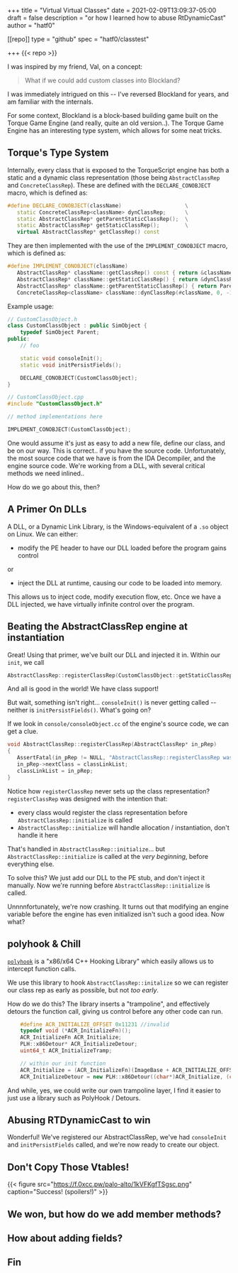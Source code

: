 +++
title = "Virtual Virtual Classes"
date = 2021-02-09T13:09:37-05:00
draft = false
description = "or how I learned how to abuse RtDynamicCast"
author = "hatf0"

[[repo]]
type = "github"
spec = "hatf0/classtest"

+++
{{< repo >}}

I was inspired by my friend, Val, on a concept: 
> What if we could add custom classes into Blockland?

I was immediately intrigued on this -- I've reversed Blockland for years, and am familiar with the internals. 

For some context, Blockland is a block-based building game built on the Torque Game Engine (and really, quite an old version..). The Torque Game Engine has an interesting type system, which allows for some neat tricks.

## Torque's Type System
Internally, every class that is exposed to the TorqueScript engine has both a static and a dynamic class representation 
(those being `AbstractClassRep` and `ConcreteClassRep`). These are defined with the `DECLARE_CONOBJECT` macro, which is defined as:
```cpp
#define DECLARE_CONOBJECT(className)                    \
   static ConcreteClassRep<className> dynClassRep;      \
   static AbstractClassRep* getParentStaticClassRep();  \
   static AbstractClassRep* getStaticClassRep();        \
   virtual AbstractClassRep* getClassRep() const
```

They are then implemented with the use of the `IMPLEMENT_CONOBJECT` macro, which is defined as:
```cpp
#define IMPLEMENT_CONOBJECT(className)                                                            \
   AbstractClassRep* className::getClassRep() const { return &className::dynClassRep; }           \
   AbstractClassRep* className::getStaticClassRep() { return &dynClassRep; }                      \
   AbstractClassRep* className::getParentStaticClassRep() { return Parent::getStaticClassRep(); } \
   ConcreteClassRep<className> className::dynClassRep(#className, 0, -1, 0, className::getParentStaticClassRep())
```

Example usage:
```cpp
// CustomClassObject.h
class CustomClassObject : public SimObject {
    typedef SimObject Parent;
public:
    // foo

    static void consoleInit();
    static void initPersistFields();

    DECLARE_CONOBJECT(CustomClassObject);
}

// CustomClassObject.cpp
#include "CustomClassObject.h"

// method implementations here

IMPLEMENT_CONOBJECT(CustomClassObject);
```
One would assume it's just as easy to add a new file, define our class, and be on our way. This is correct.. if you have the source code. 
Unfortunately, the most source code that we have is from the IDA Decompiler, and the engine source code. We're working from a DLL, with several critical methods we need inlined.. 

How do we go about this, then?

## A Primer On DLLs
A DLL, or a Dynamic Link Library, is the Windows-equivalent of a `.so` object on Linux. We can either:
* modify the PE header to have our DLL loaded before the program gains control

or

* inject the DLL at runtime, causing our code to be loaded into memory.

This allows us to inject code, modify execution flow, etc. Once we have a DLL injected, we have virtually infinite control over the program. 

## Beating the AbstractClassRep engine at instantiation
Great! Using that primer, we've built our DLL and injected it in. Within our `init`, we call
```cpp
AbstractClassRep::registerClassRep(CustomClassObject::getStaticClassRep());
```
And all is good in the world! We have class support!

But wait, something isn't right... 
`consoleInit()` is never getting called -- neither is `initPersistFields()`. What's going on? 

If we look in `console/consoleObject.cc` of the engine's source code, we can get a clue.
```cpp
void AbstractClassRep::registerClassRep(AbstractClassRep* in_pRep)
{
   AssertFatal(in_pRep != NULL, "AbstractClassRep::registerClassRep was passed a NULL pointer!");
   in_pRep->nextClass = classLinkList;
   classLinkList = in_pRep;
}
```

Notice how `registerClassRep` never sets up the class representation? `registerClassRep` was designed with the intention that:
* every class would register the class representation before `AbstractClassRep::initialize` is called
* `AbstractClassRep::initialize` will handle allocation / instantiation, don't handle it here

That's handled in `AbstractClassRep::initialize`... but `AbstractClassRep::initialize` is called at the *very beginning*, before everything else. 

To solve this? We just add our DLL to the PE stub, and don't inject it manually. Now we're running before `AbstractClassRep::initialize` is called.

Unnnnfortunately, we're now crashing. It turns out that modifying an engine variable before the engine has even initialized isn't such a good idea. Now what? 

## polyhook & Chill

[`polyhook`](https://github.com/stevemk14ebr/PolyHook_2_0) is a "x86/x64 C++ Hooking Library" which easily allows us to intercept function calls. 

We use this library to hook `AbstractClassRep::initalize` so we can register our class rep as early as possible, but not *too early*. 

How do we do this? The library inserts a "trampoline", and effectively detours the function call, giving us control before any other code can run.
```cpp
    #define ACR_INITIALIZE_OFFSET 0x11231 //invalid
    typedef void (*ACR_InitializeFn)();
    ACR_InitializeFn ACR_Initialize;
    PLH::x86Detour* ACR_InitializeDetour;
    uint64_t ACR_InitializeTramp;

    // within our init function
    ACR_Initialize = (ACR_InitializeFn)(ImageBase + ACR_INITIALIZE_OFFSET);
    ACR_InitializeDetour = new PLH::x86Detour((char*)ACR_Initialize, (char*)&h_ACRInit, &ACR_InitializeTramp, dis);
```
And while, yes, we could write our own trampoline layer, I find it easier to just use a library such as PolyHook / Detours. 

## Abusing RTDynamicCast to win
Wonderful! We've registered our AbstractClassRep, we've had `consoleInit` and `initPersistFields` called, and we're now ready to create our object.


## Don't Copy Those Vtables!


{{< figure src="https://f.0xcc.pw/palo-alto/1kVFKgfTSgsc.png" caption="Success! (spoilers!)" >}}

## We won, but how do we add member methods?

## How about adding fields?

## Fin

